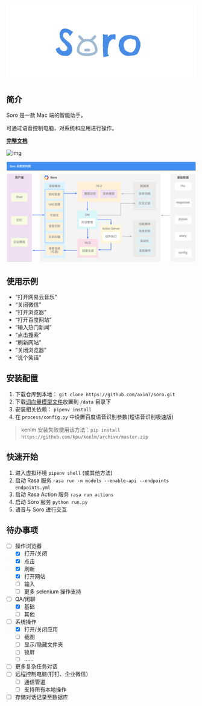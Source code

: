 ![logo](./logo.png)

## 简介

Soro 是一款 Mac 端的智能助手。

可通过语音控制电脑，对系统和应用进行操作。

[**完整文档**](https://www.yuque.com/axin/soro/wvbiw1)

![img](./img.gif)



![diagram](./diagram.png)



## 使用示例

- “打开网易云音乐”
- “关闭微信”
- “打开浏览器”
- “打开百度网站”
- “输入热门新闻”
- “点击搜索”
- “刷新网站”
- “关闭浏览器”
- “说个笑话”





## 安装配置

1. 下载仓库到本地： `git clone https://github.com/axin7/soro.git`
2. 下载[词向量模型文件](https://www.yun.cn/s/99ab5d78827b4e8ba84f4c78b9039b99)放置到 `/data` 目录下
3. 安装相关依赖： `pipenv install`
4. 在 `process/config.py` 中设置百度语音识别参数(短语音识别极速版)

> kenlm 安装失败使用该方法：`pip install https://github.com/kpu/kenlm/archive/master.zip`





## 快速开始

1. 进入虚拟环境 `pipenv shell`  (或其他方法)
2. 启动 Rasa 服务 `rasa run -m models --enable-api --endpoints endpoints.yml`
3. 启动 Rasa Action 服务 `rasa run actions`
4. 启动 Soro 服务 `python run.py`
5. 语音与 Soro 进行交互





## 待办事项

- [ ] 操作浏览器
  - [x] 打开/关闭
  - [x] 点击
  - [x] 刷新
  - [x] 打开网站
  - [ ] 输入
  - [ ] 更多 selenium 操作支持

- [ ] QA/闲聊
	- [x] 基础
	- [ ] 其他

- [ ] 系统操作
  - [x] 打开/关闭应用
  - [ ] 截图
  - [ ] 显示/隐藏文件夹
  - [ ] 锁屏
  - [ ] ......
- [ ] 更多复杂任务对话
- [ ] 远程控制电脑(钉钉、企业微信）
  - [ ] 通信管道
  - [ ] 支持所有本地操作
- [ ] 存储对话记录至数据库